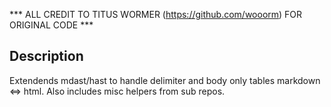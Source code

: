 *** ALL CREDIT TO TITUS WORMER (<https://github.com/wooorm>) FOR ORIGINAL CODE ***

## Description
Extendends mdast/hast to handle delimiter and body only tables markdown ⇔ html. Also includes misc helpers from sub repos.
